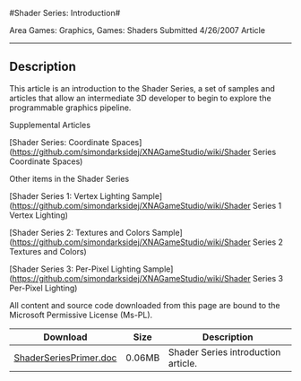 #Shader Series: Introduction#

Area
Games: Graphics, Games: Shaders
Submitted
4/26/2007
Article

---

## Description

This article is an introduction to the Shader Series, a set of samples and articles that allow an intermediate 3D developer to begin to explore the programmable graphics pipeline.

Supplemental Articles

[Shader Series: Coordinate Spaces](https://github.com/simondarksidej/XNAGameStudio/wiki/Shader Series Coordinate Spaces)


Other items in the Shader Series

[Shader Series 1: Vertex Lighting Sample](https://github.com/simondarksidej/XNAGameStudio/wiki/Shader Series 1 Vertex Lighting)

[Shader Series 2: Textures and Colors Sample](https://github.com/simondarksidej/XNAGameStudio/wiki/Shader Series 2 Textures and Colors)

[Shader Series 3: Per-Pixel Lighting Sample](https://github.com/simondarksidej/XNAGameStudio/wiki/Shader Series 3 Per-Pixel Lighting)



All content and source code downloaded from this page are bound to the Microsoft Permissive License (Ms-PL).

Download | Size | Description
---|---|---|
[ShaderSeriesPrimer.doc](https://github.com/simondarksidej/XNAGameStudio/tree/master/Documents/ShaderSeriesPrimer.doc?raw=true) | 0.06MB | Shader Series introduction article. 
